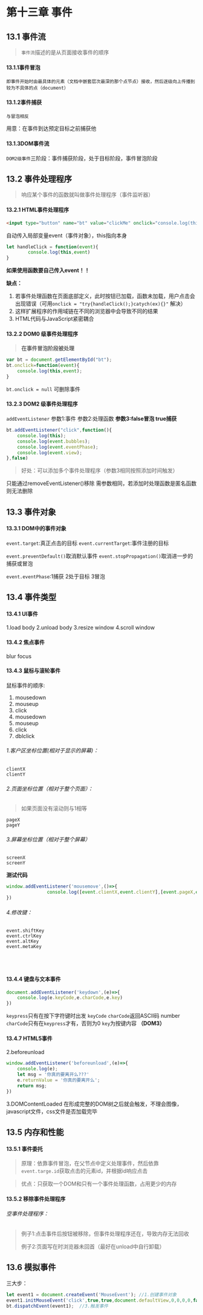 # 第十三章 事件
## 13.1 事件流
>`事件流`描述的是从页面接收事件的顺序

#### 13.1.1事件冒泡
    即事件开始时由最具体的元素（文档中嵌套层次最深的那个点节点）接收，然后逐级向上传播到较为不具体的点（document）
#### 13.1.2事件捕获
    与冒泡相反

用意：在事件到达预定目标之前捕获他
#### 13.1.3DOM事件流
`DOM2级事件`三阶段：事件捕获阶段，处于目标阶段，事件冒泡阶段

## 13.2 事件处理程序
>响应某个事件的函数就叫做事件处理程序（事件监听器）

#### 13.2.1 HTML事件处理程序
```html
<input type="button" name="bt" value="clickMe" onclick="console.log(this,event)">
```
自动传入局部变量event（事件对象），this指向本身

```javascript
let handleClick = function(event){
        console.log(this,event)
}
```
**如果使用函数要自己传入event！！**

**缺点：**

1. 若事件处理函数在页面底部定义，此时按钮已加载，函数未加载，用户点击会出现错误（可用`onclick = "try{handleClick();}catych(ex){}"` 解决）
2. 这样扩展程序的作用域链在不同的浏览器中会导致不同的结果
3. HTML代码与JavaScript紧密耦合
#### 13.2.2 DOM0 级事件处理程序
>**在事件冒泡阶段被处理**
```javascript
var bt = document.getElementById("bt");
bt.onclick=function(event){
    console.log(this,event);
}
```

`bt.onclick = null` 可删除事件

#### 13.2.3 DOM2 级事件处理程序
`addEventListener` 
参数1:事件
参数2:处理函数
**参数3:false冒泡 true捕获**

```javascript
bt.addEventListener("click",function(){
    console.log(this);
    console.log(event.bubbles);
    console.log(event.eventPhase);
    console.log(event.view);
},false)
```

>好处：可以添加多个事件处理程序（参数3相同按照添加时间触发）

只能通过removeEventListener()移除
需参数相同，若添加时处理函数是匿名函数则无法删除

## 13.3 事件对象
#### 13.3.1 DOM中的事件对象
`event.target`:真正点击的目标
`event.currentTarget`:事件注册的目标

`event.preventDefault()`取消默认事件
`event.stopPropagation()`取消进一步的捕获或冒泡

`event.eventPhase`:1捕获  2处于目标  3冒泡
## 13.4 事件类型
#### 13.4.1 UI事件

1.load body
2.unload body
3.resize window
4.scroll window
#### 13.4.2 焦点事件
blur
focus
#### 13.4.3 鼠标与滚轮事件

鼠标事件的顺序:

1. mousedown
2. mouseup
3. click
4. mousedown
5. mouseup
6. click
7. dblclick

###### 1.客户区坐标位置(相对于显示的屏幕)：

    clientX
    clientY
###### 2.页面坐标位置（相对于整个页面）：
>    如果页面没有滚动则与1相等

    pageX
    pageY
###### 3.屏幕坐标位置（相对于整个屏幕）

    screenX
    screenY

**测试代码**  
```javascript
window.addEventListener('mousemove',()=>{
               console.log([event.clientX,event.clientY],[event.pageX,event.pageY],[event.screenX,event.screenY]);
})
```


###### 4.修改键：
    event.shiftKey
    event.ctrlKey
    event.altKey
    event.metaKey


​    
​    
 #### 13.4.4 键盘与文本事件   
```javascript
document.addEventListener('keydown',(e)=>{
    console.log(e.keyCode,e.charCode,e.key)
})
```
`keypress`只有在按下字符键时出发
`keyCode` `charCode`返回ASCII码 number
`charCode`只有在`keypress`才有，否则为0
`key`为按键内容 **（DOM3）**

 #### 13.4.7 HTML5事件
 2.beforeunload

```javascript
window.addEventListener('beforeunload',(e)=>{
    console.log(e);
    let msg = '你真的要离开么???'
    e.returnValue = '你真的要离开么';
    return msg;
})
```
3.DOMContentLoaded
在形成完整的DOM树之后就会触发，不理会图像，javascript文件，css文件是否加载完毕

## 13.5 内存和性能
#### 13.5.1 事件委托
>原理：依靠事件冒泡，在父节点中定义处理事件，然后依靠`event.targe.id`获取点击的元素id，并根据id响应点击

>优点：只获取一个DOM和只有一个事件处理函数，占用更少的内存
#### 13.5.2 移除事件处理程序

###### 空事件处理程序：
>例子1:点击事件后按钮被移除，但事件处理程序还在，导致内存无法回收
>
>例子2:页面写在时浏览器未回首（最好在unload中自行卸载）

## 13.6 模拟事件

三大步：
```javascript
let event1 = document.createEvent('MouseEvent'); //1.创建事件对象
event1.initMouseEvent('click',true,true,document.defaultView,0,0,0,0,false,false,false,false,0,null); //2.初始化事件对象
bt.dispatchEvent(event1);  //3.触发事件
```